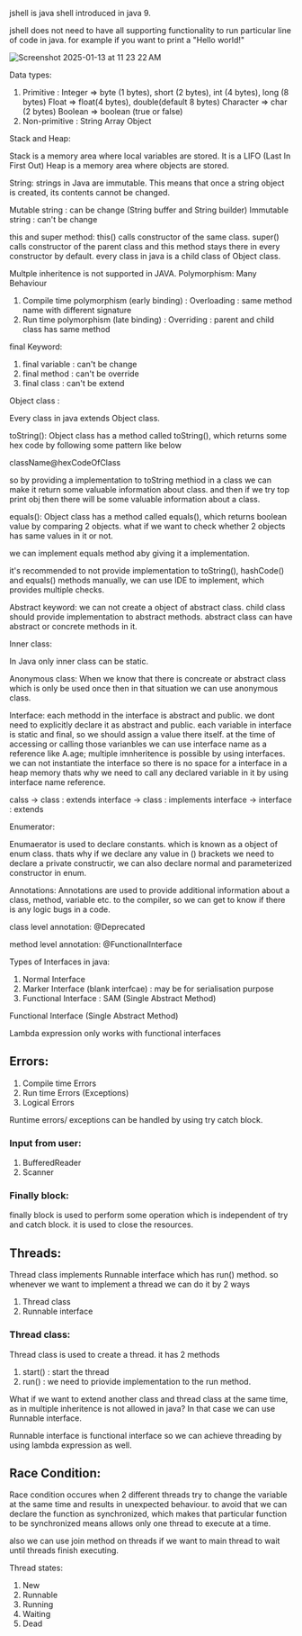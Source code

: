 jshell is java shell introduced in java 9.

jshell does not need to have all supporting functionality to run particular line of code in java. for example if you want to print a "Hello world!"

![Screenshot 2025-01-13 at 11 23 22 AM](https://github.com/user-attachments/assets/b4397928-3a10-49f4-bf19-b1c5c3d6fcb7)

Data types:

1. Primitive : 
Integer => byte (1 bytes), short (2 bytes), int (4 bytes), long (8 bytes)
Float => float(4 bytes), double(default 8 bytes)
Character => char (2 bytes)
Boolean => boolean (true or false)
2. Non-primitive :
String
Array
Object

 
Stack and Heap:

Stack is a memory area where local variables are stored. It is a LIFO (Last In First Out)
Heap is a memory area where objects are stored.

String: strings in Java are immutable. This means that once a string object is created, its contents cannot be changed.

Mutable string : can be change (String buffer and String builder)
Immutable string : can't be change

this and super method: 
this() calls constructor of the same class.
super() calls constructor of the parent class and this method stays there in every constructor by default. every class in java is a child class of Object class. 

Multple inheritence is not supported in JAVA.
Polymorphism: Many Behaviour
1. Compile time polymorphism (early binding) : Overloading : same method name with different signature
2. Run time polymorphism (late binding) : Overriding : parent and child class has same method


final Keyword:
1. final variable : can't be change
2. final method : can't be override
3. final class : can't be extend

Object class :

Every class in java extends Object class. 

toString():
Object class has a method called toString(), which returns some hex code by following some pattern like below

className@hexCodeOfClass

so by providing a implementation to toString methiod in a class we can make it return some valuable information about class. and then if we try top print obj then there will be some valuable information about a class.


equals():
Object class has a method called equals(), which returns boolean value by comparing 2 objects.
what if we want to check whether 2 objects has same values in it or not.

we can implement equals method aby giving it a implementation.

it's recommended to not provide implementation to toString(), hashCode() and equals() methods manually, we can use IDE to implement, which provides multiple checks.



Abstract keyword:
we can not create a object of abstract class.
child class should provide implementation to abstract methods.
abstract class can have abstract or concrete methods in it.


Inner class:

In Java only inner class can be static.

Anonymous class:
When we know that there is concreate or abstract class which is only be used once then in that situation we can use anonymous class.

 Interface:
 each methodd in the interface is abstract and public. we dont need to explicitly declare it as abstract and public.
 each variable in interface is static and final, so we should assign a value there itself.
 at the time of accessing or calling those varianbles we can use interface name as a reference like A.age;
 multiple imnheritence is possible by using interfaces.
we can not instantiate the interface so there is no space for a interface in a heap memory thats why we need to call any declared variable in it by using interface name reference.


calss -> class : extends
interface -> class : implements
interface -> interface : extends



Enumerator:

Enumaerator is used to declare constants. which is known as a object of enum class.
thats why if we declare any value in () brackets we need to declare a private constructir, we can also declare normal and parameterized constructor in enum.

Annotations:
Annotations are used to provide additional information about a class, method, variable etc. to the compiler, so we can get to know if there is any logic bugs in a code.

class level annotation:
@Deprecated

method level annotation:
@FunctionalInterface


Types of Interfaces in java:

1. Normal Interface
2. Marker Interface (blank interfcae) : may be for serialisation purpose
3. Functional Interface : SAM (Single Abstract Method)

Functional Interface (Single Abstract Method)

Lambda expression only works with functional interfaces


## Errors:
1. Compile time Errors
2. Run time Errors (Exceptions)
3. Logical Errors


Runtime errors/ exceptions can be handled by using try catch block.



### Input from user:
1. BufferedReader
2. Scanner

### Finally block:
finally block is used to perform some operation which is independent of try and catch block. it is used to close the resources.

## Threads:
Thread class implements Runnable interface which has run() method.
so whenever we want to implement a thread we can do it by 2 ways

1. Thread class
2. Runnable interface

### Thread class:
Thread class is used to create a thread. it has 2 methods
1. start() : start the thread
2. run() : we need to priovide implementation to the run method.

What if we want to extend another class and thread class at the same time, as in multiple inheritence is not allowed in java?
In that case we can use Runnable interface.


Runnable interface is functional interface so we can achieve threading by using lambda expression as well.

## Race Condition:

Race condition occures when 2 different threads try to change the variable at the same time and results in unexpected behaviour.
to avoid that we can declare the function as synchronized, which makes that particular function to be synchronized means allows only one thread to execute at a time.

also we can use join method on threads if we want to main thread to wait until threads finish executing.

Thread states:
1. New 
2. Runnable
3. Running
4. Waiting
5. Dead



 